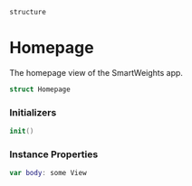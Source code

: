 `structure`

# Homepage
The homepage view of the SmartWeights app.

```swift
struct Homepage
```

### Initializers
```swift
init()
```

### Instance Properties
```swift
var body: some View
```
